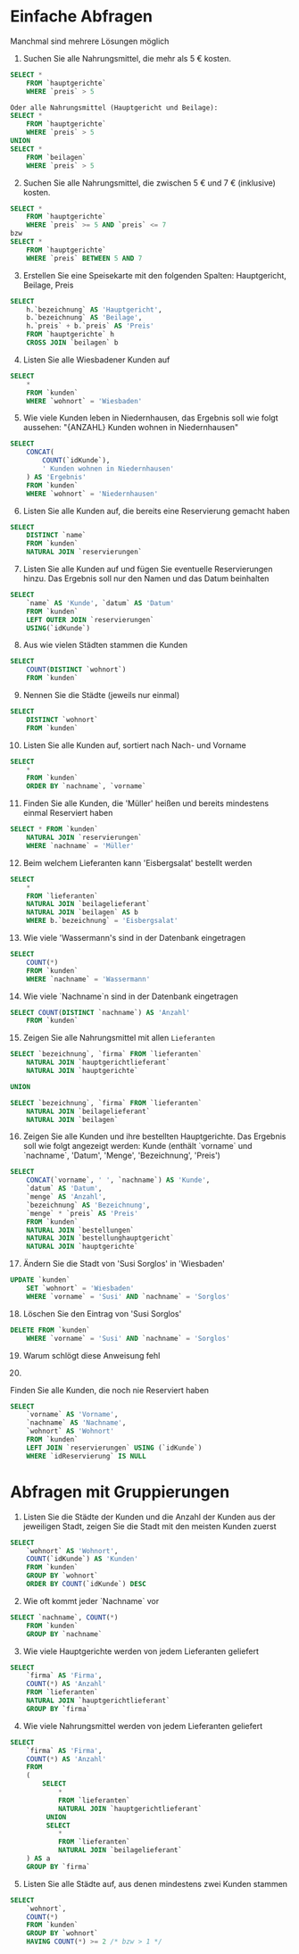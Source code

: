 # Einfache Abfragen
Manchmal sind mehrere Lösungen möglich
1. Suchen Sie alle Nahrungsmittel, die mehr als 5 € kosten.
```SQL
SELECT *
    FROM `hauptgerichte`
    WHERE `preis` > 5

Oder alle Nahrungsmittel (Hauptgericht und Beilage):
SELECT *
    FROM `hauptgerichte`
    WHERE `preis` > 5
UNION
SELECT *
    FROM `beilagen`
    WHERE `preis` > 5
```

2. Suchen Sie alle Nahrungsmittel, die zwischen 5 € und 7 € (inklusive) kosten.
```SQL
SELECT *
    FROM `hauptgerichte`
    WHERE `preis` >= 5 AND `preis` <= 7
bzw
SELECT *
    FROM `hauptgerichte`
    WHERE `preis` BETWEEN 5 AND 7
```

3. Erstellen Sie eine Speisekarte mit den folgenden Spalten: Hauptgericht, Beilage, Preis
```SQL
SELECT
    h.`bezeichnung` AS 'Hauptgericht',
    b.`bezeichnung` AS 'Beilage',
    h.`preis` + b.`preis` AS 'Preis'
    FROM `hauptgerichte` h
    CROSS JOIN `beilagen` b
```

4. Listen Sie alle Wiesbadener Kunden auf
```SQL
SELECT
    *
    FROM `kunden`
    WHERE `wohnort` = 'Wiesbaden'
```

5. Wie viele Kunden leben in Niedernhausen, das Ergebnis soll wie folgt aussehen: "{ANZAHL} Kunden wohnen in Niedernhausen"
```SQL
SELECT
    CONCAT(
        COUNT(`idKunde`),
        ' Kunden wohnen in Niedernhausen'
    ) AS 'Ergebnis'
    FROM `kunden`
    WHERE `wohnort` = 'Niedernhausen'
```

6. Listen Sie alle Kunden auf, die bereits eine Reservierung gemacht haben
```SQL
SELECT
    DISTINCT `name`
    FROM `kunden`
    NATURAL JOIN `reservierungen`
```

7. Listen Sie alle Kunden auf und fügen Sie eventuelle Reservierungen hinzu. Das Ergebnis soll nur den Namen und das Datum beinhalten
```SQL
SELECT
    `name` AS 'Kunde', `datum` AS 'Datum'
    FROM `kunden`
    LEFT OUTER JOIN `reservierungen`
    USING(`idKunde`)
```

8. Aus wie vielen Städten stammen die Kunden
```SQL
SELECT
    COUNT(DISTINCT `wohnort`)
    FROM `kunden`
```

9. Nennen Sie die Städte (jeweils nur einmal)
```SQL
SELECT
    DISTINCT `wohnort`
    FROM `kunden`
```

10. Listen Sie alle Kunden auf, sortiert nach Nach- und Vorname
```SQL
SELECT
    *
    FROM `kunden`
    ORDER BY `nachname`, `vorname`
```

11. Finden Sie alle Kunden, die 'Müller' heißen und bereits mindestens einmal Reserviert haben
```SQL
SELECT * FROM `kunden`
	NATURAL JOIN `reservierungen`
    WHERE `nachname` = 'Müller'
```

12. Beim welchem Lieferanten kann 'Eisbergsalat' bestellt werden
```SQL
SELECT
	*
    FROM `lieferanten`
    NATURAL JOIN `beilagelieferant`
    NATURAL JOIN `beilagen` AS b
    WHERE b.`bezeichnung` = 'Eisbergsalat'
```

13. Wie viele \'Wassermann\'s sind in der Datenbank eingetragen
```SQL
SELECT
    COUNT(*)
    FROM `kunden`
    WHERE `nachname` = 'Wassermann'
```
14. Wie viele \`Nachname\`n sind in der Datenbank eingetragen
```SQL
SELECT COUNT(DISTINCT `nachname`) AS 'Anzahl'
	FROM `kunden`
```

15. Zeigen Sie alle Nahrungsmittel mit allen `Lieferanten`
```SQL
SELECT `bezeichnung`, `firma` FROM `lieferanten`
	NATURAL JOIN `hauptgerichtlieferant`
    NATURAL JOIN `hauptgerichte`

UNION

SELECT `bezeichnung`, `firma` FROM `lieferanten`
	NATURAL JOIN `beilagelieferant`
    NATURAL JOIN `beilagen`
```

16. Zeigen Sie alle Kunden und ihre bestellten Hauptgerichte. Das Ergebnis soll wie folgt angezeigt werden:
Kunde (enthält \`vorname\` und \`nachname\`, 'Datum', 'Menge', 'Bezeichnung', 'Preis')
```SQL
SELECT
	CONCAT(`vorname`, ' ', `nachname`) AS 'Kunde',
    `datum` AS 'Datum',
    `menge` AS 'Anzahl',
    `bezeichnung` AS 'Bezeichnung',
    `menge` * `preis` AS 'Preis'
    FROM `kunden`
    NATURAL JOIN `bestellungen`
    NATURAL JOIN `bestellunghauptgericht`
    NATURAL JOIN `hauptgerichte`
```

17. Ändern Sie die Stadt von 'Susi Sorglos' in 'Wiesbaden'
```SQL
UPDATE `kunden`
    SET `wohnort` = 'Wiesbaden'
    WHERE `vorname` = 'Susi' AND `nachname` = 'Sorglos'
```

18. Löschen Sie den Eintrag von 'Susi Sorglos'
```SQL
DELETE FROM `kunden`
    WHERE `vorname` = 'Susi' AND `nachname` = 'Sorglos'
```
19. Warum schlögt diese Anweisung fehl

20.
Finden Sie alle Kunden, die noch nie Reserviert haben
```SQL
SELECT
    `vorname` AS 'Vorname',
    `nachname` AS 'Nachname',
    `wohnort` AS 'Wohnort'
    FROM `kunden`
    LEFT JOIN `reservierungen` USING (`idKunde`)
    WHERE `idReservierung` IS NULL
```

# Abfragen mit Gruppierungen
1. Listen Sie die Städte der Kunden und die Anzahl der Kunden aus der jeweiligen Stadt, zeigen Sie die Stadt mit den meisten Kunden zuerst
```SQL
SELECT
    `wohnort` AS 'Wohnort',
    COUNT(`idKunde`) AS 'Kunden'
    FROM `kunden`
    GROUP BY `wohnort`
    ORDER BY COUNT(`idKunde`) DESC
```

2. Wie oft kommt jeder \`Nachname\` vor
```SQL
SELECT `nachname`, COUNT(*)
	FROM `kunden`
	GROUP BY `nachname`
```

3. Wie viele Hauptgerichte werden von jedem Lieferanten geliefert
```SQL
SELECT
    `firma` AS 'Firma',
    COUNT(*) AS 'Anzahl'
    FROM `lieferanten`
    NATURAL JOIN `hauptgerichtlieferant`
    GROUP BY `firma`
```

4. Wie viele Nahrungsmittel werden von jedem Lieferanten geliefert
```SQL
SELECT
	`firma` AS 'Firma',
    COUNT(*) AS 'Anzahl'
    FROM
    (
        SELECT
            *
            FROM `lieferanten`
            NATURAL JOIN `hauptgerichtlieferant`
         UNION
         SELECT
            *
            FROM `lieferanten`
            NATURAL JOIN `beilagelieferant`
    ) AS a
	GROUP BY `firma`
```

5. Listen Sie alle Städte auf, aus denen mindestens zwei Kunden stammen
```SQL
SELECT
    `wohnort`,
    COUNT(*)
    FROM `kunden`
    GROUP BY `wohnort`
    HAVING COUNT(*) >= 2 /* bzw > 1 */
```
